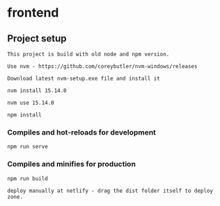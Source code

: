 # frontend

## Project setup
```
This project is build with old node and npm version.

Use nvm - https://github.com/coreybutler/nvm-windows/releases

Download latest nvm-setup.exe file and install it

nvm install 15.14.0

nvm use 15.14.0

npm install
```

### Compiles and hot-reloads for development
```
npm run serve
```

### Compiles and minifies for production
```
npm run build

deploy manually at netlify - drag the dist folder itself to deploy zone.
```